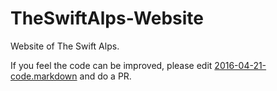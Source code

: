 # TheSwiftAlps-Website
Website of The Swift Alps.

If you feel the code can be improved, please edit [2016-04-21-code.markdown](./_posts/2016-04-21-code.markdown) and do a PR.

